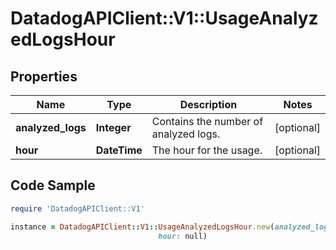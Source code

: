 # DatadogAPIClient::V1::UsageAnalyzedLogsHour

## Properties

Name | Type | Description | Notes
------------ | ------------- | ------------- | -------------
**analyzed_logs** | **Integer** | Contains the number of analyzed logs. | [optional] 
**hour** | **DateTime** | The hour for the usage. | [optional] 

## Code Sample

```ruby
require 'DatadogAPIClient::V1'

instance = DatadogAPIClient::V1::UsageAnalyzedLogsHour.new(analyzed_logs: null,
                                 hour: null)
```


